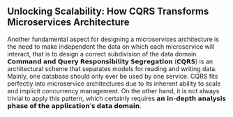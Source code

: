 ## Unlocking Scalability: How CQRS Transforms Microservices Architecture

Another fundamental aspect for designing a microservices architecture is the need to make independent the data on which each microservice will interact, that is to design a correct subdivision of the data domain. 
𝗖𝗼𝗺𝗺𝗮𝗻𝗱 𝗮𝗻𝗱 𝗤𝘂𝗲𝗿𝘆 𝗥𝗲𝘀𝗽𝗼𝗻𝘀𝗶𝗯𝗶𝗹𝗶𝘁𝘆 𝗦𝗲𝗴𝗿𝗲𝗴𝗮𝘁𝗶𝗼𝗻 (𝗖𝗤𝗥𝗦) is an architectural scheme that separates models for reading and writing data. Mainly, one database should only ever be used by one service. 
CQRS fits perfectly into microservice architectures due to its inherent ability to scale and implicit concurrency management. On the other hand, it is not always trivial to apply this pattern, which certainly requires 𝗮𝗻 𝗶𝗻-𝗱𝗲𝗽𝘁𝗵 𝗮𝗻𝗮𝗹𝘆𝘀𝗶𝘀 𝗽𝗵𝗮𝘀𝗲 𝗼𝗳 𝘁𝗵𝗲 𝗮𝗽𝗽𝗹𝗶𝗰𝗮𝘁𝗶𝗼𝗻'𝘀 𝗱𝗮𝘁𝗮 𝗱𝗼𝗺𝗮𝗶𝗻.
